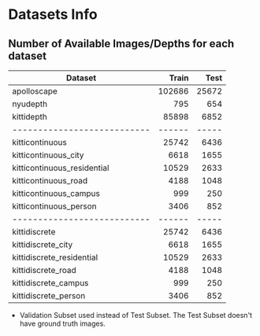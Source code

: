 # Datasets Info

## Number of Available Images/Depths for each dataset

| Dataset                     | Train  | Test  |
| --------------------------- | -----: | ----: |
| apolloscape                 | 102686 | 25672 |
| nyudepth                    |    795 |   654 |
| kittidepth                  | 85898  |  6852 |*
| --------------------------- | ------ | ----- |
| kitticontinuous             |  25742 |  6436 |
| kitticontinuous_city        |   6618 |  1655 |
| kitticontinuous_residential |  10529 |  2633 |
| kitticontinuous_road        |   4188 |  1048 |
| kitticontinuous_campus      |    999 |   250 |
| kitticontinuous_person      |   3406 |   852 |
| --------------------------- | ------ | ----- |
| kittidiscrete               |  25742 |  6436 |
| kittidiscrete_city          |   6618 |  1655 |
| kittidiscrete_residential   |  10529 |  2633 |
| kittidiscrete_road          |   4188 |  1048 |
| kittidiscrete_campus        |    999 |   250 |
| kittidiscrete_person        |   3406 |   852 |

* Validation Subset used instead of Test Subset. The Test Subset doesn't have ground truth images.